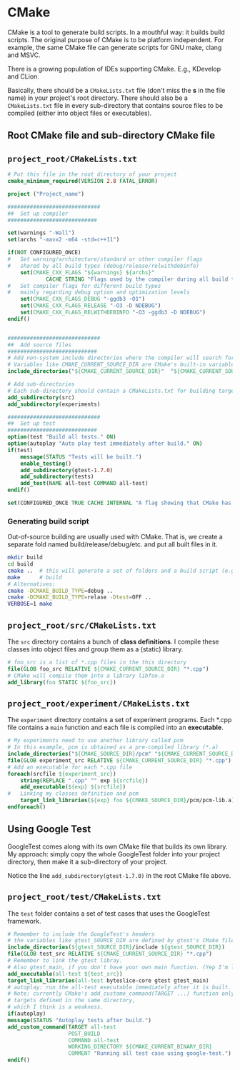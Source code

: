 # CMake

CMake is a tool to generate build scripts. 
In a mouthful way: it builds build scripts.
The original purpose of CMake is to be platform independent.
For example, the same CMake file can generate scripts for GNU make, clang and MSVC.

There is a growing population of IDEs supporting CMake.
E.g., KDevelop and CLion.

Basically, there should be a `CMakeLists.txt` file (don't miss the **s** in the file name) 
in your project's root directory.
There should also be a `CMakeLists.txt` file in every sub-directory 
that contains source files to be compiled
(either into object files or executables).

## Root CMake file and sub-directory CMake file

`project_root/CMakeLists.txt`
---
```cmake
# Put this file in the root directory of your project
cmake_minimum_required(VERSION 2.8 FATAL_ERROR)

project ("Project_name")

#############################
##  Set up compiler
############################

set(warnings "-Wall")
set(archs "-mavx2 -m64 -std=c++11")

if(NOT CONFIGURED_ONCE)
#   Set warning/architecture/standard or other compiler flags 
#   shared by all build types (debug/release/relwithdebinfo)
    set(CMAKE_CXX_FLAGS "${warnings} ${archs}"
            CACHE STRING "Flags used by the compiler during all build types." FORCE)
#   Set compiler flags for different build types
#   mainly regarding debug option and optimization levels
    set(CMAKE_CXX_FLAGS_DEBUG "-ggdb3 -O1")
    set(CMAKE_CXX_FLAGS_RELEASE "-O3 -D NDEBUG")
    set(CMAKE_CXX_FLAGS_RELWITHDEBINFO "-O3 -ggdb3 -D NDEBUG")
endif()


#############################
##  Add source files
############################
# Add non-system include directories where the compiler will search for headers
# Variables like CMAKE_CURRENT_SOURCE_DIR are CMake's built-in variables
include_directories("${CMAKE_CURRENT_SOURCE_DIR}"  "${CMAKE_CURRENT_SOURCE_DIR}/include")

# Add sub-directories
# Each sub-directory should contain a CMakeLists.txt for building targets in that directory
add_subdirectory(src)
add_subdirectory(experiments)

#############################
##  Set up test
############################
option(test "Build all tests." ON)
option(autoplay "Auto play test immediately after build." ON)
if(test)
    message(STATUS "Tests will be built.")
    enable_testing()
    add_subdirectory(gtest-1.7.0)
    add_subdirectory(tests)
    add_test(NAME all-test COMMAND all-test)
endif()

set(CONFIGURED_ONCE TRUE CACHE INTERNAL "A flag showing that CMake has configured at least once.")

```

### Generating build script

Out-of-source building are usually used with CMake. 
That is, we create a separate fold named build/release/debug/etc. 
and put all built files in it.

```bash
mkdir build
cd build
cmake ..  # this will generate a set of folders and a build script (e.g., makefile)
make      # build
# Alternatives:
cmake -DCMAKE_BUILD_TYPE=debug ..
cmake -DCMAKE_BUILD_TYPE=relase -Dtest=OFF ..
VERBOSE=1 make
```

`project_root/src/CMakeLists.txt`
---
The `src` directory contains a bunch of **class definitions**.
I compile these classes into object files and group them as a (static) library.

```cmake
# foo_src is a list of *.cpp files in the this directory
file(GLOB foo_src RELATIVE ${CMAKE_CURRENT_SOURCE_DIR} "*.cpp")
# CMake will compile them into a library libfoo.a
add_library(foo STATIC ${foo_src})
```

`project_root/experiment/CMakeLists.txt`
---
The `experiment` directory contains a set of experiment programs.
Each *.cpp file contains a `main` function and each file is compiled into an **executable**.

```cmake
# My experiments need to use another library called pcm
# In this example, pcm is obtained as a pre-compiled library (*.a)
include_directories("${CMAKE_SOURCE_DIR}/pcm" "${CMAKE_CURRENT_SOURCE_DIR}")
file(GLOB experiment_src RELATIVE ${CMAKE_CURRENT_SOURCE_DIR} "*.cpp")
# Add an executable for each *.cpp file
foreach(srcfile ${experiment_src})
    string(REPLACE ".cpp" "" exp ${srcfile})
    add_executable(${exp} ${srcfile})
#   Linking my classes definition and pcm
    target_link_libraries(${exp} foo ${CMAKE_SOURCE_DIR}/pcm/pcm-lib.a)
endforeach()
```

## Using Google Test

GoogleTest comes along with its own CMake file that builds its own library.
My approach: simply copy the whole GoogleTest folder into your project directory,
then make it a sub-directory of your project.

Notice the line `add_subdirectory(gtest-1.7.0)` in the root CMake file above.

`project_root/test/CMakeLists.txt`
---
The `test` folder contains a set of test cases that uses the GoogleTest framework.

```cmake
# Remember to include the GoogleTest's headers
# the variables like gtest_SOURCE_DIR are defined by gtest's CMake file
include_directories(${gtest_SOURCE_DIR}/include ${gtest_SOURCE_DIR})
file(GLOB test_src RELATIVE ${CMAKE_CURRENT_SOURCE_DIR} "*.cpp")
# Remember to link the gtest libray.
# Also gtest_main, if you don't have your own main function. (Yep I'm lazy)
add_executable(all-test ${test_src})
target_link_libraries(all-test byteslice-core gtest gtest_main)
# autoplay: run the all-test executable immediately after it is built.
# Note: currently CMake's add_custome_command(TARGET ...) function only supports
# targets defined in the same directory,
# which I think is a weakness.
if(autoplay)
message(STATUS "Autoplay tests after build.")
add_custom_command(TARGET all-test
                   POST_BUILD
                   COMMAND all-test
                   WORKING_DIRECTORY ${CMAKE_CURRENT_BINARY_DIR}
                   COMMENT "Running all test case using google-test.")
endif()
```
